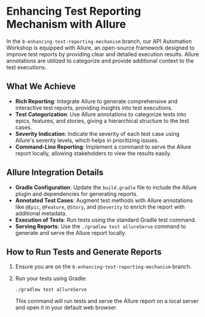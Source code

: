 # Enhancing Test Reporting Mechanism with Allure

In the `8-enhancing-test-reporting-mechanism` branch, our API Automation Workshop is equipped with Allure, an open-source framework designed to improve test reports by providing clear and detailed execution results. Allure annotations are utilized to categorize and provide additional context to the test executions.

## What We Achieve

- **Rich Reporting**: Integrate Allure to generate comprehensive and interactive test reports, providing insights into test executions.
- **Test Categorization**: Use Allure annotations to categorize tests into epics, features, and stories, giving a hierarchical structure to the test cases.
- **Severity Indication**: Indicate the severity of each test case using Allure's severity levels, which helps in prioritizing issues.
- **Command-Line Reporting**: Implement a command to serve the Allure report locally, allowing stakeholders to view the results easily.

## Allure Integration Details

- **Gradle Configuration**: Update the `build.gradle` file to include the Allure plugin and dependencies for generating reports.
- **Annotated Test Cases**: Augment test methods with Allure annotations like `@Epic`, `@Feature`, `@Story`, and `@Severity` to enrich the report with additional metadata.
- **Execution of Tests**: Run tests using the standard Gradle test command.
- **Serving Reports**: Use the `./gradlew test allureServe` command to generate and serve the Allure report locally.

## How to Run Tests and Generate Reports

1. Ensure you are on the `8-enhancing-test-reporting-mechanism` branch.
2. Run your tests using Gradle:

   ```shell
   ./gradlew test allureServe
   ```

   This command will run tests and serve the Allure report on a local server and open it in your default web browser.
